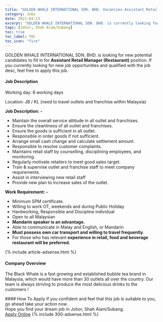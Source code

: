 ```yaml
---
title: "GOLDEN WHALE INTERNATIONAL SDN. BHD. Vacancies Assistant Retail Manager (Restaurant)" 
category: Jobs 
date: 2021-04-23 
excerpt: "GOLDEN WHALE INTERNATIONAL SDN. BHD. is currently looking for suitable person to fill in the Assistant Retail Manager (Restaurant) which based in Johor, Shah Alam/Subang" 
tags: [Johor, Shah Alam/Subang] 
toc: true 
toc_label: TOC 
toc_icon: "fire" 
--- 
```


<p>GOLDEN WHALE INTERNATIONAL SDN. BHD. is looking for new potential candidates to fill in for <b>Assistant Retail Manager (Restaurant)</b> position. If you currently looking for new job opportunities and qualified with the job desc, feel free to apply this job.
</p><div><div><h4>Job Description</h4></div><div><div><span><div><p>Working day: 6 working days</p><p>Location: JB / KL (need to travel outlets and franchise within Malaysia)</p><p><strong>Job Description: -</strong></p><ul><li><span>Maintain the overall service attitude in all outlet and </span><span>franchises</span><span>.</span></li><li><span>Ensure the cleanliness of all outlet and franchises.</span></li><li><span>Ensure the goods is sufficient in all outlet.</span></li><li><span>Responsible in order goods if not sufficient.</span></li><li><span>Arrange small cash change and calculate settlement amount.</span></li><li><span>Responsible to resolve customer complaints.</span></li><li><span>Maintains retail staff by counselling, disciplining employees, and monitoring.</span></li><li><span>Regularly motivate retailers to meet good sales target.</span></li><li><span>Train &amp; supervise outlet and franchise staff to meet company requirements.</span></li><li><span>Assist in interviewing new retail staff</span></li><li><span>Provide new plan to increase sales of the outlet.</span></li></ul><p><strong>Work Requirement: -</strong></p><ul><li><span>Minimum SPM certificate.</span></li><li><span>Willing to work OT, weekends and during Public Holiday</span></li><li><span>Hardworking, Responsible and Discipline individual</span></li><li><span>Open to all Malaysian</span></li><li><strong>Mandarin speaker is an advantage.</strong><span></span></li><li><span>Able to communicate in Malay and English, or Mandarin</span></li><li><strong>Must possess own car transport and willing to travel frequently</strong>.</li><li><span>For those who has relevant </span><strong>experience in retail, food and beverage restaurant will be preferred.</strong></li></ul></div></span></div></div></div> 
{% include article-adsense.html %} 
<div><div><h4>Company Overview</h4></div><div><div><span><div><p>The Black Whale is a fast growing and established bubble tea brand in Malaysia, which would have more than 30 outlets all over the country. Our team is always striving to produce the most delicious drinks to the customers !</p></div></span></div></div></div> 
#### How To Apply 
If you confident and feel that this job is suitable to you, go ahead take your action now. <br/> 
Hope you find your dream job in Johor, Shah Alam/Subang. <br/> 
<a href="https://www.jobstreet.com.my/en/job/assistant-retail-manager-restaurant-4546854?jobId=jobstreet-my-job-4546854&" class="btn btn--info" target="_blank" rel="nofollow noopenner">Apply Online</a> 
{% include 300-adsense.html %} 